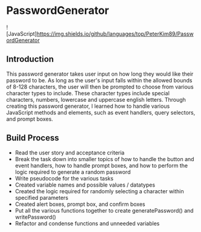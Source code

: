 # PasswordGenerator
![JavaScript]https://img.shields.io/github/languages/top/PeterKim89/PasswordGenerator

## Introduction
This password generator takes user input on how long they would like their password to be.
As long as the user's input falls within the allowed bounds of 8-128 characters, the user will then
be prompted to choose from various character types to include. These character types include
special characters, numbers, lowercase and uppercase english letters. 
Through creating this password generator, I learned how to handle various JavaScript methods and elements,
such as event handlers, query selectors, and prompt boxes. 

## Build Process
- Read the user story and acceptance criteria
- Break the task down into smaller topics of how to handle the button and event handlers, how to handle prompt boxes, and how to perform the logic required to generate a random password
- Write pseudocode for the various tasks
- Created variable names and possible values / datatypes
- Created the logic required for randomly selecting a character within specified parameters
- Created alert boxes, prompt box, and confirm boxes
- Put all the various functions together to create generatePassword() and writePassword()
- Refactor and condense functions and unneeded variables